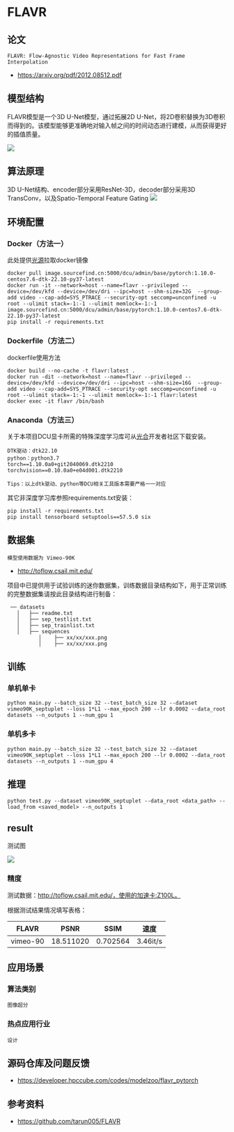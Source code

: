 # FLAVR

## 论文

` FLAVR: Flow-Agnostic Video Representations for Fast Frame Interpolation `

- https://arxiv.org/pdf/2012.08512.pdf

## 模型结构
 FLAVR模型是一个3D U-Net模型，通过拓展2D U-Net，将2D卷积替换为3D卷积而得到的。该模型能够更准确地对输入帧之间的时间动态进行建模，从而获得更好的插值质量。 

![](https://developer.hpccube.com/codes/modelzoo/flavr_pytorch/-/raw/master/doc/arch_dia.png)

## 算法原理

  3D U-Net结构、encoder部分采用ResNet-3D，decoder部分采用3D TransConv，以及Spatio-Temporal Feature Gating ![](https://developer.hpccube.com/codes/modelzoo/flavr_pytorch/-/raw/master/doc/%E5%8E%9F%E7%90%86.png)

## 环境配置

### Docker（方法一）

此处提供[光源](https://www.sourcefind.cn/#/service-details)拉取docker镜像

```
docker pull image.sourcefind.cn:5000/dcu/admin/base/pytorch:1.10.0-centos7.6-dtk-22.10-py37-latest
docker run -it --network=host --name=flavr --privileged --device=/dev/kfd --device=/dev/dri --ipc=host --shm-size=32G  --group-add video --cap-add=SYS_PTRACE --security-opt seccomp=unconfined -u root --ulimit stack=-1:-1 --ulimit memlock=-1:-1 image.sourcefind.cn:5000/dcu/admin/base/pytorch:1.10.0-centos7.6-dtk-22.10-py37-latest
pip install -r requirements.txt
```

### Dockerfile（方法二）

dockerfile使用方法

```
docker build --no-cache -t flavr:latest .
docker run -dit --network=host --name=flavr --privileged --device=/dev/kfd --device=/dev/dri --ipc=host --shm-size=16G  --group-add video --cap-add=SYS_PTRACE --security-opt seccomp=unconfined -u root --ulimit stack=-1:-1 --ulimit memlock=-1:-1 flavr:latest
docker exec -it flavr /bin/bash
```

### Anaconda（方法三）

关于本项目DCU显卡所需的特殊深度学习库可从[光合](https://developer.hpccube.com/tool/)开发者社区下载安装。

```
DTK驱动：dtk22.10
python：python3.7
torch==1.10.0a0+git2040069.dtk2210
torchvision==0.10.0a0+e04d001.dtk2210
```

`Tips：以上dtk驱动、python等DCU相关工具版本需要严格一一对应`

其它非深度学习库参照requirements.txt安装：

```
pip install -r requirements.txt
pip install tensorboard setuptools==57.5.0 six
```

## 数据集

`模型使用数据为 Vimeo-90K `

-  http://toflow.csail.mit.edu/

项目中已提供用于试验训练的迷你数据集，训练数据目录结构如下，用于正常训练的完整数据集请按此目录结构进行制备：

```
 ── datasets
   │   ├── readme.txt
   │   ├── sep_testlist.txt 
   │   ├── sep_trainlist.txt 
   │   ├── sequences
          │    ├── xx/xx/xxx.png
          │    ├── xx/xx/xxx.png
```




## 训练
### 单机单卡

```
python main.py --batch_size 32 --test_batch_size 32 --dataset vimeo90K_septuplet --loss 1*L1 --max_epoch 200 --lr 0.0002 --data_root datasets --n_outputs 1 --num_gpu 1
```

### 单机多卡

```
python main.py --batch_size 32 --test_batch_size 32 --dataset vimeo90K_septuplet --loss 1*L1 --max_epoch 200 --lr 0.0002 --data_root datasets --n_outputs 1 --num_gpu 4
```

## 推理

    python test.py --dataset vimeo90K_septuplet --data_root <data_path> --load_from <saved_model> --n_outputs 1

## result

测试图

![](https://developer.hpccube.com/codes/modelzoo/flavr_pytorch/-/raw/master/doc/sprite.gif)

### 精度

测试数据：http://toflow.csail.mit.edu/，使用的加速卡:Z100L。

根据测试结果情况填写表格：

|  FLAVR   |   PSNR    | SSIM     |   速度   |
| :------: | :-------: | -------- | :------: |
| vimeo-90 | 18.511020 | 0.702564 | 3.46it/s |

## 应用场景

### 算法类别

`图像超分`

### 热点应用行业

`设计`

## 源码仓库及问题反馈

*   https://developer.hpccube.com/codes/modelzoo/flavr_pytorch 
## 参考资料
*  https://github.com/tarun005/FLAVR 

